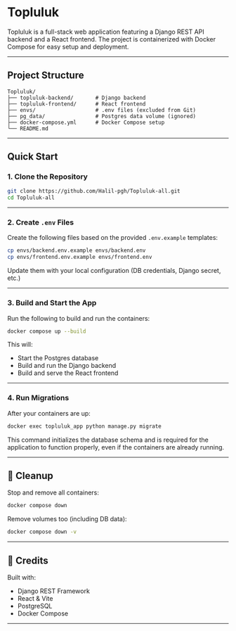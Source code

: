 # Topluluk

Topluluk is a full-stack web application featuring a Django REST API backend and a React frontend. The project is containerized with Docker Compose for easy setup and deployment.

---

## Project Structure

```
Topluluk/
├── topluluk-backend/       # Django backend
├── topluluk-frontend/      # React frontend
├── envs/                   # .env files (excluded from Git)
├── pg_data/                # Postgres data volume (ignored)
├── docker-compose.yml      # Docker Compose setup
└── README.md
```

---

## Quick Start

### 1. Clone the Repository

```bash
git clone https://github.com/Halil-pgh/Topluluk-all.git
cd Topluluk-all
```

---

### 2. Create `.env` Files

Create the following files based on the provided `.env.example` templates:

```bash
cp envs/backend.env.example envs/backend.env
cp envs/frontend.env.example envs/frontend.env
```

Update them with your local configuration (DB credentials, Django secret, etc.)

---

### 3. Build and Start the App

Run the following to build and run the containers:

```bash
docker compose up --build
```

This will:
- Start the Postgres database
- Build and run the Django backend
- Build and serve the React frontend

---

### 4. Run Migrations

After your containers are up:

```bash
docker exec topluluk_app python manage.py migrate
```
This command initializes the database schema and is required for the application to function properly, even if the containers are already running.

---

## 🧹 Cleanup

Stop and remove all containers:

```bash
docker compose down
```

Remove volumes too (including DB data):

```bash
docker compose down -v
```

---

## 🧠 Credits

Built with:
- Django REST Framework
- React & Vite
- PostgreSQL
- Docker Compose

---
